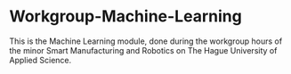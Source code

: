 # Workgroup-Machine-Learning
This is the Machine Learning module, done during the workgroup hours of the minor Smart Manufacturing and Robotics on The Hague University of Applied Science.
